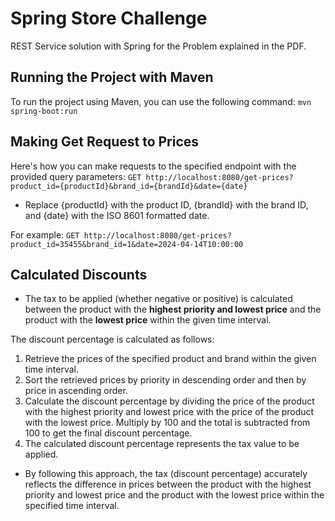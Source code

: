 # Spring Store Challenge

REST Service solution with Spring for the Problem explained in the PDF.

## Running the Project with Maven

To run the project using Maven, you can use the following command:
`mvn spring-boot:run`

## Making Get Request to Prices

Here's how you can make requests to the specified endpoint with the provided query parameters:
`GET http://localhost:8080/get-prices?product_id={productId}&brand_id={brandId}&date={date}`

- Replace {productId} with the product ID, {brandId} with the brand ID, and {date} with the ISO 8601 formatted date.

For example:
`GET http://localhost:8080/get-prices?product_id=35455&brand_id=1&date=2024-04-14T10:00:00`

## Calculated Discounts

- The tax to be applied (whether negative or positive) is calculated between the product with the **highest priority and lowest price** and the product with the **lowest price** within the given time interval.

The discount percentage is calculated as follows:

1. Retrieve the prices of the specified product and brand within the given time interval.
2. Sort the retrieved prices by priority in descending order and then by price in ascending order.
3. Calculate the discount percentage by dividing the price of the product with the highest priority and lowest price with the price of the product with the lowest price. Multiply by 100 and the total is subtracted from 100 to get the final discount percentage.
4. The calculated discount percentage represents the tax value to be applied.

- By following this approach, the tax (discount percentage) accurately reflects the difference in prices between the product with the highest priority and lowest price and the product with the lowest price within the specified time interval.
